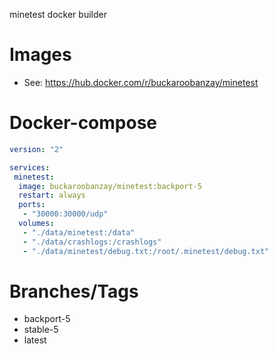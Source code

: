 
minetest docker builder


# Images

* See: https://hub.docker.com/r/buckaroobanzay/minetest

# Docker-compose

```yml
version: "2"

services:
 minetest:
  image: buckaroobanzay/minetest:backport-5
  restart: always
  ports:
   - "30000:30000/udp"
  volumes:
   - "./data/minetest:/data"
   - "./data/crashlogs:/crashlogs"
   - "./data/minetest/debug.txt:/root/.minetest/debug.txt"
```

# Branches/Tags

* backport-5
* stable-5
* latest
